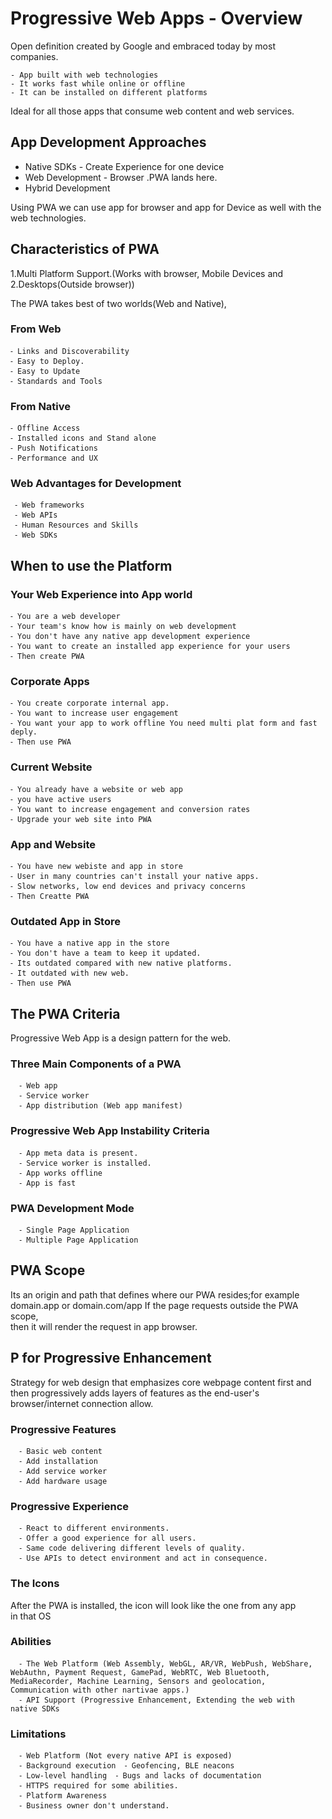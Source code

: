 
Progressive Web Apps - Overview  
======================================  
  
Open definition created by Google and embraced today by most companies.  
  
    - App built with web technologies  
    - It works fast while online or offline  
    - It can be installed on different platforms  
Ideal for all those apps that consume web content and web services.  
  
App Development Approaches  
--------------------------  
- Native SDKs  - Create Experience for one device 
-  Web Development - Browser .PWA lands here.  
- Hybrid Development  

Using PWA we can use app for browser and app for Device as well with the  
web technologies.  
  
Characteristics of PWA  
----------------------  
  
1.Multi Platform Support.(Works with browser, Mobile Devices and  
2.Desktops(Outside browser))  
  
The PWA takes best of two worlds(Web and Native),  
  
### From Web  
    ⁃ Links and Discoverability 
    ⁃ Easy to Deploy.  
    ⁃ Easy to Update  
    ⁃ Standards and Tools  
### From Native  
    ⁃ Offline Access  
    ⁃ Installed icons and Stand alone  
    ⁃ Push Notifications  
    ⁃ Performance and UX  
### Web Advantages for Development  
	 ⁃ Web frameworks  
	 ⁃ Web APIs  
	 ⁃ Human Resources and Skills  
	 ⁃ Web SDKs  
When to use the Platform  
------------------------  
  
### Your Web Experience into App world  
  
    ⁃ You are a web developer  
    ⁃ Your team's know how is mainly on web development  
    ⁃ You don't have any native app development experience  
    ⁃ You want to create an installed app experience for your users  
    ⁃ Then create PWA  
### Corporate Apps  
  
    ⁃ You create corporate internal app.  
    ⁃ You want to increase user engagement  
    ⁃ You want your app to work offline You need multi plat form and fast deply.  
    ⁃ Then use PWA  
### Current Website  
  
    ⁃ You already have a website or web app  
    ⁃ you have active users  
    ⁃ You want to increase engagement and conversion rates  
    ⁃ Upgrade your web site into PWA  
### App and Website  
  
    ⁃ You have new webiste and app in store  
    ⁃ User in many countries can't install your native apps.  
    ⁃ Slow networks, low end devices and privacy concerns  
    ⁃ Then Creatte PWA  
### Outdated App in Store  
  
    ⁃ You have a native app in the store  
    ⁃ You don't have a team to keep it updated.  
    ⁃ Its outdated compared with new native platforms.  
    ⁃ It outdated with new web.  
    ⁃ Then use PWA  
The PWA Criteria  
----------------  
  
Progressive Web App is a design pattern for the web.  
  
### Three Main Components of a PWA  
  
	  ⁃ Web app  
	  ⁃ Service worker  
	  ⁃ App distribution (Web app manifest)  
### Progressive Web App Instability Criteria  
  
	  ⁃ App meta data is present.  
	  ⁃ Service worker is installed.  
	  ⁃ App works offline  
	  ⁃ App is fast  
### PWA Development Mode  
  
	  ⁃ Single Page Application  
	  ⁃ Multiple Page Application  
PWA Scope  
---------  
Its an origin and path that defines where our PWA resides;for example  
domain.app or domain.com/app If the page requests outside the PWA scope,  
then it will render the request in app browser.  
  
P for Progressive Enhancement  
-----------------------------  
Strategy for web design that emphasizes core webpage content first and  
then progressively adds layers of features as the end-user's  
browser/internet connection allow.  
  
### Progressive Features  
  
	  ⁃ Basic web content  
	  ⁃ Add installation  
	  ⁃ Add service worker  
	  ⁃ Add hardware usage  
### Progressive Experience  
  
	  ⁃ React to different environments.  
	  ⁃ Offer a good experience for all users.  
	  ⁃ Same code delivering different levels of quality.  
	  ⁃ Use APIs to detect environment and act in consequence.  
### The Icons  
  
After the PWA is installed, the icon will look like the one from any app  
in that OS
 
### Abilities  
  
	  ⁃ The Web Platform (Web Assembly, WebGL, AR/VR, WebPush, WebShare, WebAuthn, Payment Request, GamePad, WebRTC, Web Bluetooth, MediaRecorder, Machine Learning, Sensors and geolocation, Communication with other nartivae apps.)  
	  ⁃ API Support (Progressive Enhancement, Extending the web with native SDKs  
### Limitations  
  
	  ⁃ Web Platform (Not every native API is exposed)  
	  ⁃ Background execution  ⁃ Geofencing, BLE neacons  
	  ⁃ Low-level handling  ⁃ Bugs and lacks of documentation  
	  ⁃ HTTPS required for some abilities.  
	  ⁃ Platform Awareness  
	  ⁃ Business owner don't understand.  

